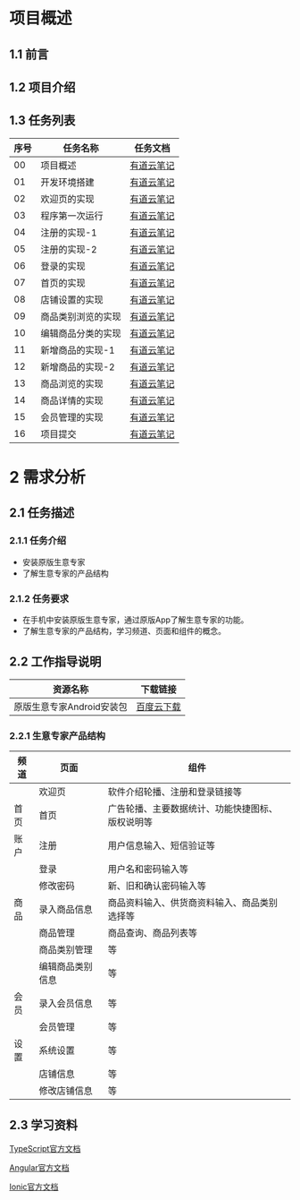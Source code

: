 # 项目概述

## 1.1 前言

## 1.2 项目介绍

## 1.3 任务列表

序号 | 任务名称 | 任务文档
---|---|---
00 | 项目概述 | [有道云笔记](http://note.youdao.com/noteshare?id=c18ac63af5c5b09b2e606910cad88f85&sub=46F39551A2FC46159300323307AA638F)
01 | 开发环境搭建 | [有道云笔记](http://note.youdao.com/noteshare?id=a2c971af6b224f63522818277cf3b5e5&sub=3DD20B82C494469D85099AB33293BF98)
02 | 欢迎页的实现 | [有道云笔记](http://note.youdao.com/noteshare?id=15344a02968622bae5c4eac60754119f&sub=7EF9428A3B39449BA4D2EDEF3245F01A)
03 | 程序第一次运行 | [有道云笔记](http://note.youdao.com/noteshare?id=3d9fd6f5c34765c4cbd4ec768fb0e9a8&sub=74A3E822DE2C4E358F75A28D1E32EE6A)
04 | 注册的实现-1 | [有道云笔记](http://note.youdao.com/noteshare?id=67e556ef864092b85d62a58dfb8f0bc9&sub=6271DBD5299D44B2840CF229A91A8636)
05 | 注册的实现-2 | [有道云笔记](http://note.youdao.com/noteshare?id=67e556ef864092b85d62a58dfb8f0bc9&sub=6271DBD5299D44B2840CF229A91A8636)
06 | 登录的实现 | [有道云笔记](http://note.youdao.com/noteshare?id=8cbd11821c7fa25ef256220887f07374&sub=72B04A9ADBFB4291A91849AE57DF00AE)
07 | 首页的实现 | [有道云笔记](http://note.youdao.com/noteshare?id=c472bb86025774135e75ce0514690d40&sub=CC18D0307F8F4A8C915DC1B0BFAB7501)
08 | 店铺设置的实现 | [有道云笔记](http://note.youdao.com/noteshare?id=c2a752ced1495b1c7984f60c091e9493&sub=65864C54D6944E48BBF4A1289B9EAEDA)
09 | 商品类别浏览的实现 | [有道云笔记](http://note.youdao.com/noteshare?id=5410d59dd1d10de992bcf8661b51c5ba&sub=1861C395F0C64D0FB92A0BBC28E1BE47)
10 | 编辑商品分类的实现 | [有道云笔记](http://note.youdao.com/noteshare?id=5ee455d6120f6bcbb3050928067ff99a&sub=2AF7F4D10D3E411D84595C1D3736EEC8)
11 | 新增商品的实现-1 | [有道云笔记](http://note.youdao.com/noteshare?id=572d6bba1e8072372dbcfeb1d0b27dac&sub=4BE7883327F94E87AD33870174AA25F0)
12 | 新增商品的实现-2 | [有道云笔记](http://note.youdao.com/noteshare?id=b5e726651b505c50de2dd9d31c86a30f&sub=67345458812445F4B8D9FECD5650E815)
13 | 商品浏览的实现 | [有道云笔记](http://note.youdao.com/noteshare?id=3367c65804757f826005200495519489&sub=A171E186475B41F39F0B79FB6F15B347)
14 | 商品详情的实现 | [有道云笔记](http://note.youdao.com/noteshare?id=f1f534aff4d3298738bf9b65474fb7db&sub=43D6A6DC81FB47B3A1EFE39C23AF35E4)
15 | 会员管理的实现 | [有道云笔记](http://note.youdao.com/)
16 | 项目提交 | [有道云笔记](http://note.youdao.com/)

# 2 需求分析

## 2.1 任务描述

### 2.1.1 任务介绍

- 安装原版生意专家
- 了解生意专家的产品结构

### 2.1.2 任务要求

- 在手机中安装原版生意专家，通过原版App了解生意专家的功能。
- 了解生意专家的产品结构，学习频道、页面和组件的概念。

## 2.2 工作指导说明

资源名称 | 下载链接
---|---
原版生意专家Android安装包 | [百度云下载](http://pan.baidu.com/s/1jIKhAuE)

### 2.2.1 生意专家产品结构

频道 | 页面 | 组件
---|---|---
|  | 欢迎页 | 软件介绍轮播、注册和登录链接等
首页 | 首页 | 广告轮播、主要数据统计、功能快捷图标、版权说明等
账户 | 注册 | 用户信息输入、短信验证等
|    | 登录 | 用户名和密码输入等
|    | 修改密码 | 新、旧和确认密码输入等
商品 | 录入商品信息 | 商品资料输入、供货商资料输入、商品类别选择等
|  | 商品管理 | 商品查询、商品列表等
|  | 商品类别管理 | 等
|  | 编辑商品类别信息 | 等
会员 | 录入会员信息 | 等
|  | 会员管理 | 等
设置 | 系统设置 | 等
|  | 店铺信息 | 等
|  | 修改店铺信息 | 等

## 2.3 学习资料

[TypeScript官方文档](https://www.tslang.cn/docs/home.html)

[Angular官方文档](https://www.angular.cn/docs)

[Ionic官方文档](https://ionicframework.com/docs/)
